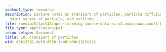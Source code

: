 ```yaml
---
content_type: resource
description: Lecture notes on transport of particles, particle diffusion, instantaneous
  point source of particle, and settling.
file: /media/https%3A/open-learning-course-data-rc.s3.amazonaws.com/1-061-transport-processes-in-the-environment-fall-2008/d6b135914ef6d79b1c4db0dc131fc2a5_lec_10.pdf
file_type: application/pdf
resourcetype: Document
title: 10. Transport of particles
uid: d6b13591-4ef6-d79b-1c4d-b0dc131fc2a5
---
```


